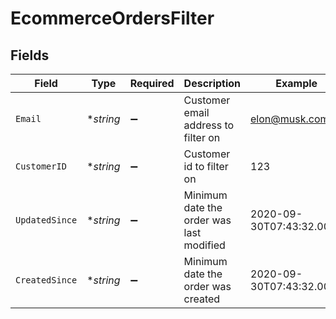 # EcommerceOrdersFilter


## Fields

| Field                                    | Type                                     | Required                                 | Description                              | Example                                  |
| ---------------------------------------- | ---------------------------------------- | ---------------------------------------- | ---------------------------------------- | ---------------------------------------- |
| `Email`                                  | **string*                                | :heavy_minus_sign:                       | Customer email address to filter on      | elon@musk.com                            |
| `CustomerID`                             | **string*                                | :heavy_minus_sign:                       | Customer id to filter on                 | 123                                      |
| `UpdatedSince`                           | **string*                                | :heavy_minus_sign:                       | Minimum date the order was last modified | 2020-09-30T07:43:32.000Z                 |
| `CreatedSince`                           | **string*                                | :heavy_minus_sign:                       | Minimum date the order was created       | 2020-09-30T07:43:32.000Z                 |